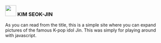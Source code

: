 ### <img src="https://emojipedia-us.s3.amazonaws.com/source/microsoft-teams/337/star-struck_1f929.png" width="35px" /> KIM SEOK-JIN
As you can read from the title, this is a simple site where you can expand pictures of the famous K-pop idol Jin. This was simply for playing around with javascript.
